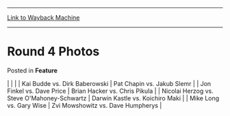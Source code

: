 
---
[Link to Wayback Machine](https://web.archive.org/web/20171029111140/https://magic.wizards.com/en/articles/archive/feature/round-4-photos-2000-01-01)

[_metadata_:wayback_url]:- "https://magic.wizards.com/en/articles/archive/feature/round-4-photos-2000-01-01"
[_metadata_:wayback_raw_url]:- "https://web.archive.org/web/20171029111140id_/https://magic.wizards.com/en/articles/archive/feature/round-4-photos-2000-01-01"
[_metadata_:wayback_capture_timestamp]:- "2017-10-29 11:11:40+00:00"
[_metadata_:publish_date]:- "2000-01-01"
[_metadata_:description]:- "Kai Budde vs. Dirk Baberowski    Pat Chapin vs. Jakub Slemr"
[_metadata_:generator]:- "Drupal 7 (http://drupal.org)"
---


Round 4 Photos
==============



 Posted in **Feature**














|
|  |
| 
 Kai Budde vs. Dirk Baberowski | 
 Pat Chapin vs. Jakub Slemr |
| 
 Jon Finkel vs. Dave Price | 
 Brian Hacker vs. Chris Pikula |
| 
 Nicolai Herzog vs. Steve O'Mahoney-Schwartz | 
 Darwin Kastle vs. Koichiro Maki |
| 
 Mike Long vs. Gary Wise | 
 Zvi Mowshowitz vs. Dave Humpherys |








